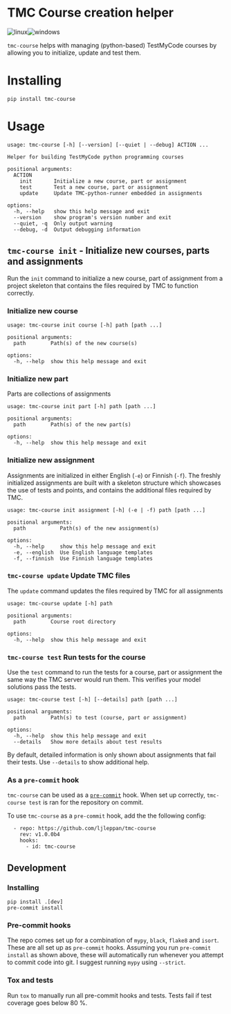 # TMC Course creation helper
![linux](https://github.com/ljleppan/tmc-course/actions/workflows/linux.yml/badge.svg?event=push)![windows](https://github.com/ljleppan/tmc-course/actions/workflows/windows.yml/badge.svg?event=push)

`tmc-course` helps with managing (python-based) TestMyCode courses by allowing you to initialize, update and test them.

# Installing
```
pip install tmc-course
```

# Usage

```
usage: tmc-course [-h] [--version] [--quiet | --debug] ACTION ...

Helper for building TestMyCode python programming courses

positional arguments:
  ACTION
    init       Initialize a new course, part or assignment
    test       Test a new course, part or assignment
    update     Update TMC-python-runner embedded in assignments

options:
  -h, --help   show this help message and exit
  --version    show program's version number and exit
  --quiet, -q  Only output warning
  --debug, -d  Output debugging information
```

## `tmc-course init` - Initialize new courses, parts and assignments

Run the `init` command to initialize a new course, part of assignment from a project skeleton that contains the files required by TMC to function correctly.

### Initialize new course
```
usage: tmc-course init course [-h] path [path ...]

positional arguments:
  path        Path(s) of the new course(s)

options:
  -h, --help  show this help message and exit
```

### Initialize new part
Parts are collections of assignments
```
usage: tmc-course init part [-h] path [path ...]

positional arguments:
  path        Path(s) of the new part(s)

options:
  -h, --help  show this help message and exit
```

### Initialize new assignment
Assignments are initialized in either English (`-e`) or Finnish (`-f`). The freshly initialized assignments are built with a skeleton structure which showcases the use of tests and points, and contains the additional files required by TMC.
```
usage: tmc-course init assignment [-h] (-e | -f) path [path ...]

positional arguments:
  path           Path(s) of the new assignment(s)

options:
  -h, --help     show this help message and exit
  -e, --english  Use English language templates
  -f, --finnish  Use Finnish language templates
```

### `tmc-course update` Update TMC files
The `update` command updates the files required by TMC for all assignments
```
usage: tmc-course update [-h] path

positional arguments:
  path        Course root directory

options:
  -h, --help  show this help message and exit
```

### `tmc-course test` Run tests for the course
Use the `test` command to run the tests for a course, part or assignment the same way the TMC server would run them. This verifies your model solutions pass the tests.

```
usage: tmc-course test [-h] [--details] path [path ...]

positional arguments:
  path        Path(s) to test (course, part or assignment)

options:
  -h, --help  show this help message and exit
  --details   Show more details about test results
```

By default, detailed information is only shown about assignments that fail
their tests. Use `--details` to show additional help.

### As a `pre-commit` hook
`tmc-course` can be used as a [`pre-commit`](https://pre-commit.com/#filtering-files-with-types) hook. When set up correctly, `tmc-course test` is ran for the repository on commit.

To use `tmc-course` as a `pre-commit` hook, add the the following config:
```
  - repo: https://github.com/ljleppan/tmc-course
    rev: v1.0.0b4
    hooks:
      - id: tmc-course
```

## Development
### Installing
```
pip install .[dev]
pre-commit install
```

### Pre-commit hooks
The repo comes set up for a combination of `mypy`, `black`, `flake8` and `isort`. These are all set up as `pre-commit` hooks. Assuming you run `pre-commit install` as shown above, these will automatically run whenever you attempt to commit code into git. I suggest running `mypy` using `--strict`.

### Tox and tests
Run `tox` to manually run all pre-commit hooks and tests. Tests fail if test coverage goes below 80 %.
